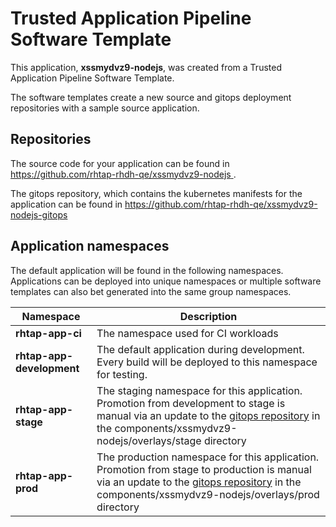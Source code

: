 # Trusted Application Pipeline Software Template

This application, **xssmydvz9-nodejs**, was created from a Trusted Application Pipeline Software Template.

The software templates create a new source and gitops deployment repositories with a sample source application. 

## Repositories

The source code for your application can be found in [https://github.com/rhtap-rhdh-qe/xssmydvz9-nodejs ](https://github.com/rhtap-rhdh-qe/xssmydvz9-nodejs ).
 
The gitops repository, which contains the kubernetes manifests for the application can be found in 
[https://github.com/rhtap-rhdh-qe/xssmydvz9-nodejs-gitops ](https://github.com/rhtap-rhdh-qe/xssmydvz9-nodejs-gitops ) 

## Application namespaces 

The default application will be found in the following namespaces. Applications can be deployed into unique namespaces or multiple software templates can also bet generated into the same group namespaces.  

|  Namespace   |  Description   |  
| -------- | -------- |
| **rhtap-app-ci** | The namespace used for CI workloads |
| **rhtap-app-development** | The default application during development. Every build will be deployed to this namespace for testing. |
| **rhtap-app-stage** | The staging namespace for this application. Promotion from development to stage is manual via an update to the [gitops repository](https://github.com/rhtap-rhdh-qe/xssmydvz9-nodejs-gitops ) in the components/xssmydvz9-nodejs/overlays/stage directory |
| **rhtap-app-prod** | The production namespace for this application. Promotion from stage to production is manual via an update to the [gitops repository](https://github.com/rhtap-rhdh-qe/xssmydvz9-nodejs-gitops ) in the components/xssmydvz9-nodejs/overlays/prod directory |
